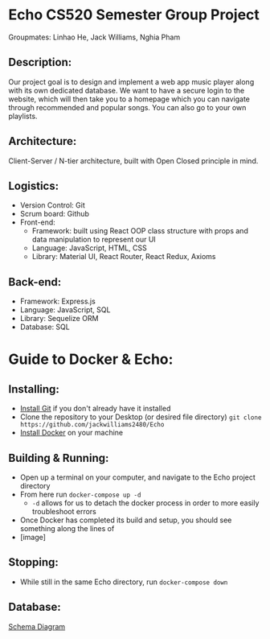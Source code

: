 # Echo CS520 Semester Group Project
Groupmates: Linhao He, Jack Williams, Nghia Pham

## Description:
Our project goal is to design and implement a web app music player along with its own dedicated database. We want to have a secure login to the website, which will then take you to a homepage which you can navigate through recommended and popular songs. You can also go to your own playlists.

## Architecture:
Client-Server / N-tier architecture, built with Open Closed principle in mind.

## Logistics:
- Version Control: Git
- Scrum board: Github
- Front-end: 
  - Framework: built using React OOP class structure with props and data manipulation to represent our UI
  - Language: JavaScript, HTML, CSS
  - Library: Material UI, React Router, React Redux, Axioms

## Back-end:
- Framework: Express.js
- Language: JavaScript, SQL
- Library: Sequelize ORM
- Database: SQL

# Guide to Docker & Echo:

## Installing:
* [Install Git](https://git-scm.com/book/en/v2/Getting-Started-Installing-Git) if you don't already have it installed
* Clone the repository to your Desktop (or desired file directory)
``git clone https://github.com/jackwilliams2480/Echo``
* [Install Docker](https://docs.docker.com/get-docker/) on your machine

## Building & Running:
* Open up a terminal on your computer, and navigate to the Echo project directory 
* From here run ``docker-compose up -d``
	* ``-d`` allows for us to detach the docker process in order to more easily troubleshoot errors
* Once Docker has completed its build and setup, you should see something along the lines of 
* [image]

## Stopping:
* While still in the same Echo directory, run ``docker-compose down``

## Database:
[Schema Diagram](https://dbdiagram.io/d/6267735095e7f23c617118c4)
